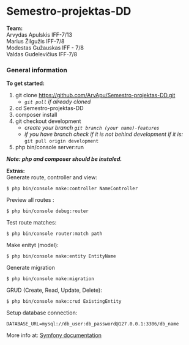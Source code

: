 # Semestro-projektas-DD

**Team:**  
Arvydas Apulskis IFF-7/13  
Marius Žilgužis IFF-7/8   
Modestas Gužauskas IFF - 7/8  
Valdas Gudelevičius IFF-7/8  

### General information
**To get started:**  
1. git clone https://github.com/ArvApu/Semestro-projektas-DD.git
    * *```git pull``` if already cloned* 
1. cd Semestro-projektas-DD 
1. composer install  
1. git checkout development
   * *create your branch ```git branch (your name)-features```*
   * *if you have branch check if it is not behind development if it is:*  
   ```git pull origin development``` 
1. php bin/console server:run  

_**Note: php and composer should be instaled.**_    

**Extras:**  
Generate route, controller and view:
```
$ php bin/console make:controller NameController
```

Preview all routes :  
```
$ php bin/console debug:router
```

Test route matches:  
```
$ php bin/console router:match path
```

Make enityt (model):
```
$ php bin/console make:entity EntityName
```

Generate migration
```
$ php bin/console make:migration
```

GRUD (Create, Read, Update, Delete):
```
$ php bin/console make:crud ExistingEntity
```

Setup database connection:
```
DATABASE_URL=mysql://db_user:db_password@127.0.0.1:3306/db_name
```  
More info at:
[Symfony documentation](https://symfony.com/)
